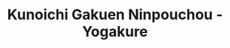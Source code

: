 --- 
title: "Kunoichi Gakuen Ninpouchou - Yogakure"
publishdate: "2019-6-26T16:48:46+02:00"
src: "https://365manga.net/manga/kunoichi-gakuen-ninpouchou-yogakure"
image: "https://data.365manga.net/images/thumbnails/15928-kunoichi-gakuen-ninpouchou-yogakure.jpg"
description: "Ichinose Kouta is transferring to the academy his grandfather runs. He knows little about it, except for the fact that the students are mostly female, so he imagines that his life will soon become a delightful harem-type story. When he gets lost on the way to the isolated school, he finds out there's a lot his grandfather didn't tell him. The school is actually an all-girls school for ninja! At…"
---
